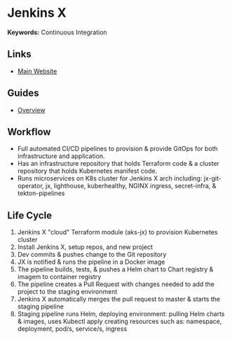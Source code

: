 # Jenkins X

<!--
https://app.pluralsight.com/library/courses/jenkins-x-cloud-native-ci-cd/table-of-contents
https://github.com/SeldonIO/sig-mlops-jenkins-classic/tree/master/model_implementations/news_classifier
-->

**Keywords:** Continuous Integration

## Links

- [Main Website](https://jenkins-x.io/)

## Guides

- [Overview](https://jenkins-x.io/v3/about/overview/)

## Workflow

- Full automated CI/CD pipelines to provision & provide GitOps for both infrastructure and application.
- Has an infrastructure repository that holds Terraform code & a cluster repository that holds Kubernetes manifest code.
- Runs microservices on K8s cluster for Jenkins X arch including: jx-git-operator, jx, lighthouse, kuberhealthy, NGINX ingress, secret-infra, & tekton-pipelines

## Life Cycle

1. Jenkins X "cloud" Terraform module (aks-jx) to provision Kubernetes cluster
2. Install Jenkins X, setup repos, and new project
3. Dev commits & pushes change to the Git repository
4. JX is notified & runs the pipeline in a Docker image
5. The pipeline builds, tests, & pushes a Helm chart to Chart registry & imagem to container registry
6. The pipeline creates a Pull Request with changes needed to add the project to the staging environment
7. Jenkins X automatically merges the pull request to master & starts the staging pipeline
8. Staging pipeline runs Helm, deploying environment: pulling Helm charts & images, uses Kubectl apply creating resources such as: namespace, deployment, pod/s, service/s, ingress
